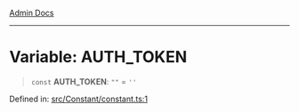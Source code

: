 [Admin Docs](/)

***

# Variable: AUTH\_TOKEN

> `const` **AUTH\_TOKEN**: `""` = `''`

Defined in: [src/Constant/constant.ts:1](https://github.com/abhassen44/talawa-admin/blob/bb7b6d5252385a81ad100b897eb0cba4f7ba10d2/src/Constant/constant.ts#L1)
